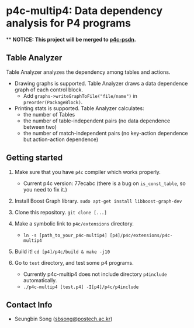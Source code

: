 # p4c-multip4: Data dependency analysis for P4 programs

** **NOTICE: This project will be merged to [p4c-psdn](https://github.com/multip4/p4c-psdn).**

## Table Analyzer

Table Analyzer analyzes the dependency among tables and actions.

- Drawing graphs is supported. Table Analyzer draws a data dependence graph of
  each control block.
  - Add `graphs->writeGraphToFile("file/name")` in `preorder(PackageBlock)`.
- Printing stats is supported. Table Analyzer calculates:
  - the number of Tables
  - the number of table-independent pairs (no data dependence between two)
  - the number of match-independent pairs (no key-action dependence but 
    action-action dependence)

## Getting started

1. Make sure that you have `p4c` compiler which works properly.
   - Current p4c version: 77ecabc (there is a bug on `is_const_table`, so you 
     need to fix it.)

2. Install Boost Graph library. `sudo apt-get install libboost-graph-dev`
3. Clone this repository. `git clone [...]`
4. Make a symbolic link to `p4c/extensions` directory.
   - `ln -s [path_to_your_p4c-multip4] [p4]/p4c/extensions/p4c-multip4`
5. Build it! `cd [p4]/p4c/build & make -j10`
6. Go to `test` directory, and test some p4 programs.
   - Currently p4c-multip4 does not include directory `p4include` automatically. 
   - `./p4c-multip4 [test.p4] -I[p4]/p4c/p4include`

## Contact Info

- Seungbin Song ([sbsong@postech.ac.kr](mailto:sbsong@postech.ac.kr))
